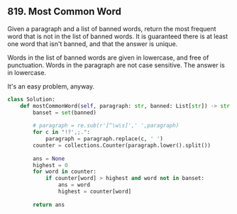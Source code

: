 ## 819. Most Common Word

Given a paragraph and a list of banned words, return the most frequent word that is not in the list of banned words.  It is guaranteed there is at least one word that isn't banned, and that the answer is unique.

Words in the list of banned words are given in lowercase, and free of punctuation.  Words in the paragraph are not case sensitive.  The answer is in lowercase.


It's an easy problem, anyway.

```python
class Solution:
    def mostCommonWord(self, paragraph: str, banned: List[str]) -> str:
        banset = set(banned)
        
        # paragraph = re.sub(r'[^\w\s]',' ',paragraph)
        for c in "!?',;.":
            paragraph = paragraph.replace(c, ' ')
        counter = collections.Counter(paragraph.lower().split())
        
        ans = None
        highest = 0
        for word in counter:
            if counter[word] > highest and word not in banset:
                ans = word
                highest = counter[word]
                
        return ans
```
